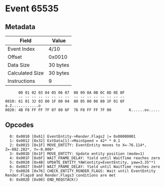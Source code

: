 # Event 65535

## Metadata

| Field           | Value    |
|-----------------|----------|
| Event Index     | 4/10     |
| Offset          | 0x0010   |
| Data Size       | 30 bytes |
| Calculated Size | 30 bytes |
| Instructions    | 9        |

```
      00 01 02 03 04 05 06 07  08 09 0A 0B 0C 0D 0E 0F
      -- -- -- -- -- -- -- --  -- -- -- -- -- -- -- --
0010: 61 01 32 03 80 1F 00 04  80 05 80 06 80 1F 01 6F  a.2............o
0020: 4B F8 FF FF 7F 07 80 6F  76 F8 FF FF 7F 00        K......ov.....  
```

## Opcodes

```
  0: 0x0010 [0x61] EventEntity->Render.Flags2 |= 0x00000001
  1: 0x0012 [0x32] ExtData[1]->MainSpeed = 42* * 0.1
  2: 0x0015 [0x1F] MOVE_ENTITY: EventEntity moves to X=-76.114*, Z=-882.282*, Y=-0.006*
  3: 0x001D [0x1F] MOVE_ENTITY: Update entity position (mode=1)
  4: 0x001F [0x6F] WAIT_FRAME_DELAY: Yield until WaitTime reaches zero
  5: 0x0020 [0x4B] UPDATE_ENTITY_YAW(entity=EventEntity, yaw=3.35°*)
  6: 0x0027 [0x6F] WAIT_FRAME_DELAY: Yield until WaitTime reaches zero
  7: 0x0028 [0x76] CHECK_ENTITY_RENDER_FLAGS: Wait until EventEntity Render.Flags0 and Render.Flags3 conditions are met
  8: 0x002D [0x00] END_REQSTACK()
```
